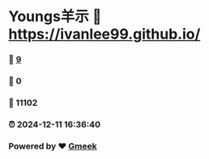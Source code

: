 # Youngs羊示 :link: https://ivanlee99.github.io/ 
### :page_facing_up: [9](https://ivanlee99.github.io//tag.html) 
### :speech_balloon: 0 
### :hibiscus: 11102 
### :alarm_clock: 2024-12-11 16:36:40 
### Powered by :heart: [Gmeek](https://github.com/Meekdai/Gmeek)

